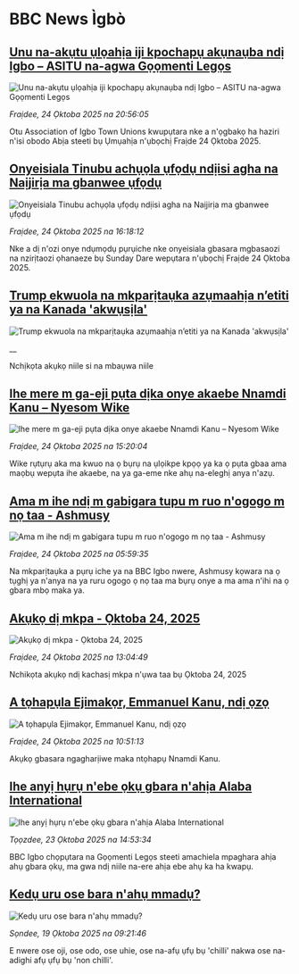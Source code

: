 # BBC News Ìgbò## [Unu na-akụtu ụlọahịa iji kpochapụ akụnaụba ndị Igbo – ASITU na-agwa Gọọmenti Legọs](https://www.bbc.com/igbo/articles/cy045gne28yo?at_medium=RSS&at_campaign=rss?at_campaign=githubrss)![Unu na-akụtu ụlọahịa iji kpochapụ akụnaụba ndị Igbo – ASITU na-agwa Gọọmenti Legọs](https://ichef.bbci.co.uk/ace/ws/240/cpsprodpb/72e6/live/12bab4d0-b119-11f0-8eba-091c09384b3c.jpg)_Fraịdee, 24 Ọktoba 2025 na 20:56:05_Otu Association of Igbo Town Unions kwupụtara nke a n'ọgbakọ ha haziri n'isi obodo Abịa steeti bụ Ụmụahịa n'ụbọchị Fraịde 24 Ọktoba 2025.## [Onyeisiala Tinubu achụọla ụfọdụ ndịisi agha na Naịjirịa ma gbanwee ụfọdụ](https://www.bbc.com/igbo/articles/cn09540x0zwo?at_medium=RSS&at_campaign=rss?at_campaign=githubrss)![Onyeisiala Tinubu achụọla ụfọdụ ndịisi agha na Naịjirịa ma gbanwee ụfọdụ](https://ichef.bbci.co.uk/ace/ws/240/cpsprodpb/64f5/live/1bfbd490-b0ea-11f0-ba75-093eca1ac29b.jpg)_Fraịdee, 24 Ọktoba 2025 na 16:18:12_Nke a dị n'ozi onye ndụmọdụ pụrụiche nke onyeisiala gbasara mgbasaozi na nzirịtaozi ọhanaeze bụ Sunday Dare wepụtara n'ụbọchị Fraịde 24 Ọktoba 2025.## [Trump ekwuola na mkparịtaụka azụmaahịa n’etiti ya na Kanada 'akwụsịla'](https://www.bbc.co.uk/igbo/live/c3w52xlgxxpt?at_medium=RSS&at_campaign=rss?at_campaign=githubrss)![Trump ekwuola na mkparịtaụka azụmaahịa n’etiti ya na Kanada 'akwụsịla'](https://ichef.bbci.co.uk/ace/standard/240/cpsprodpb/c532/live/0e96d750-b0ae-11f0-aa13-0b0479f6f42a.jpg)__Nchịkọta akụkọ niile si na mbaụwa niile## [Ihe mere m ga-eji pụta dịka onye akaebe Nnamdi Kanu – Nyesom Wike](https://www.bbc.com/igbo/articles/c3w91y6xnzlo?at_medium=RSS&at_campaign=rss?at_campaign=githubrss)![Ihe mere m ga-eji pụta dịka onye akaebe Nnamdi Kanu – Nyesom Wike](https://ichef.bbci.co.uk/ace/ws/240/cpsprodpb/e74f/live/f0d43e90-b0eb-11f0-aa13-0b0479f6f42a.jpg)_Fraịdee, 24 Ọktoba 2025 na 15:20:04_Wike rụtụrụ aka ma kwuo na ọ bụrụ na ụlọikpe kpọọ ya ka ọ pụta gbaa ama maọbụ wepụta ihe akaebe, na ya ga-eme nke ahụ na-eleghị anya n'azụ.## [Ama m ihe ndị m gabigara tupu m ruo n'ogogo m nọ taa - Ashmusy](https://www.bbc.com/igbo/articles/cj0ezmm1dnpo?at_medium=RSS&at_campaign=rss?at_campaign=githubrss)![Ama m ihe ndị m gabigara tupu m ruo n'ogogo m nọ taa - Ashmusy](https://ichef.bbci.co.uk/ace/ws/240/cpsprodpb/2b30/live/d00598d0-b02d-11f0-b2a1-6f537f66f9aa.jpg)_Fraịdee, 24 Ọktoba 2025 na 05:59:35_Na mkparịtaụka a pụrụ iche ya na BBC Igbo nwere, Ashmusy kọwara na ọ tụghị ya n'anya na ya ruru ogogo ọ nọ taa ma bụrụ onye a ma ama n'ihi na ọ gbara mbọ maka ya.## [Akụkọ dị mkpa - Ọktoba 24, 2025](https://www.bbc.com/igbo/articles/c5yk0k4y23qo?at_medium=RSS&at_campaign=rss?at_campaign=githubrss)![Akụkọ dị mkpa - Ọktoba 24, 2025](https://ichef.bbci.co.uk/ace/ws/240/cpsprodpb/f1a0/live/52df1610-60be-11f0-a40e-a1af2950b220.jpg)_Fraịdee, 24 Ọktoba 2025 na 13:04:49_Nchikọta akụkọ ndị kachasị mkpa n'ụwa taa bụ Ọktoba 24, 2025## [A tọhapụla Ejimakọr, Emmanuel Kanu, ndị ọzọ](https://www.bbc.com/igbo/articles/cn091rn72k9o?at_medium=RSS&at_campaign=rss?at_campaign=githubrss)![A tọhapụla Ejimakọr, Emmanuel Kanu, ndị ọzọ](https://ichef.bbci.co.uk/ace/ws/240/cpsprodpb/2013/live/43777c90-b0c7-11f0-ba75-093eca1ac29b.jpg)_Fraịdee, 24 Ọktoba 2025 na 10:51:13_Akụkọ gbasara ngagharịiwe maka ntọhapụ Nnamdi Kanu.## [Ihe anyị hụrụ n'ebe ọkụ gbara n'ahịa Alaba International](https://www.bbc.com/igbo/articles/cy0yd569e7go?at_medium=RSS&at_campaign=rss?at_campaign=githubrss)![Ihe anyị hụrụ n'ebe ọkụ gbara n'ahịa Alaba International](https://ichef.bbci.co.uk/ace/ws/240/cpsprodpb/de8c/live/cbff9ec0-b01e-11f0-8261-4d7901038185.jpg)_Tọọzdee, 23 Ọktoba 2025 na 14:53:34_BBC Igbo chọpụtara na Gọọmenti Legọs steeti amachiela mpaghara ahịa ahụ gbara ọkụ, ma gwa ndị niile na-ere ahịa ebe ahụ ka ha kwapụ.## [Kedụ uru ose bara n'ahụ mmadụ?](https://www.bbc.com/igbo/articles/cq50l6xydv5o?at_medium=RSS&at_campaign=rss?at_campaign=githubrss)![Kedụ uru ose bara n'ahụ mmadụ?](https://ichef.bbci.co.uk/ace/ws/240/cpsprodpb/8f2c/live/eebf29e0-acbc-11f0-ba75-093eca1ac29b.jpg)_Sọndee, 19 Ọktoba 2025 na 09:21:46_E nwere ose oji, ose odo, ose uhie, ose na-afụ ụfụ bụ 'chilli' nakwa ose na-adighi afụ ụfụ bụ 'non chilli'.